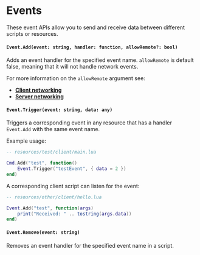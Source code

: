 # Events

These event APIs allow you to send and receive data between different scripts or resources. 

#### `Event.Add(event: string, handler: function, allowRemote?: bool)`

Adds an event handler for the specified event name. `allowRemote` is default false, meaning that it will not handle network events.

For more information on the `allowRemote` argument see:
 - **[Client networking](/client-api/network)**
 - **[Server networking](/server-api/network)**

#### `Event.Trigger(event: string, data: any)`

Triggers a corresponding event in any resource that has a handler `Event.Add` with the same event name.

Example usage:

```lua
-- resources/test/client/main.lua

Cmd.Add("test", function()
    Event.Trigger("testEvent", { data = 2 })
end)
```

A corresponding client script can listen for the event:
```lua
-- resources/other/client/hello.lua

Event.Add("test", function(args)
    print("Received: " .. tostring(args.data))
end)
```

#### `Event.Remove(event: string)`

Removes an event handler for the specified event name in a script.
